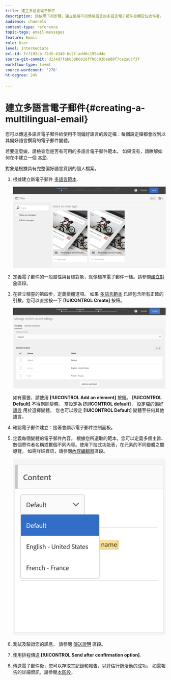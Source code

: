 ```yaml
---
title: 建立多語言電子郵件
description: 請依照下列步驟，建立使用不同慣用語言的多語言電子郵件目標定位收件者。
audience: channels
content-type: reference
topic-tags: email-messages
feature: Email
role: User
level: Intermediate
exl-id: fcf192cb-f2d5-4340-bc2f-add0c195ad4e
source-git-commit: d234d7fab039b602eff06c03ba0d8f7ce2a0cf3f
workflow-type: tm+mt
source-wordcount: '278'
ht-degree: 24%

---
```


# 建立多語言電子郵件{#creating-a-multilingual-email}

您可以傳送多語言電子郵件給使用不同偏好語言的設定檔：每個設定檔都會收到以其偏好語言撰寫的電子郵件變體。

若要這麼做，請檢查您是否有可用的多語言電子郵件範本。 如果沒有，請瞭解如何在中建立一個 [本節](../../channels/using/multilingual-messages-template.md).

對象是根據具有完整偏好語言資訊的個人檔案。

1. 根據建立新電子郵件 [多語言範本](../../channels/using/multilingual-messages-template.md).

   ![](assets/multi_create1.png)

1. 定義電子郵件的一般屬性與目標對象，就像標準電子郵件一樣。請參閱[建立對象](../../audiences/using/creating-audiences.md)區段。

1. 在建立精靈的第四步，定義變體選項。 如果 [多語言範本](../../channels/using/multilingual-messages-template.md) 已經包含所有正確的引數，您可以直接按一下 **[!UICONTROL Create]** 按鈕。

   ![](assets/multi_create4.png)

   如有需要，請使用 **[!UICONTROL Add an element]** 按鈕。 **[!UICONTROL Default]** 不得刪除變體。 當設定為 **[!UICONTROL default]**， [設定檔的偏好語言](../../audiences/using/creating-profiles.md) 用於選擇變體。 您也可以設定 **[!UICONTROL Default]** 變體至任何其他語言。

1. 確認電子郵件建立：接著會顯示電子郵件控制面板。
1. 定義每個變體的電子郵件內容。 根據您所選取的範本，您可以定義多個主旨、數個寄件者名稱或數個不同內容。使用下拉式功能表，在元素的不同變體之間導覽。 如需詳細資訊，請參閱[內容編輯器](../../designing/using/designing-content-in-adobe-campaign.md)區段。

   ![](assets/multi_selectcontent.png)

1. 測試及驗證您的訊息。 請參閱 [傳送證明](../../sending/using/sending-proofs.md) 區段。
1. 使用排程傳送 **[!UICONTROL Send after confirmation option]**.
1. 傳送電子郵件後，您可以存取其記錄和報告，以評估行銷活動的成功。 如需報告的詳細資訊，請參閱[本區段](../../reporting/using/about-dynamic-reports.md)。

